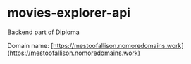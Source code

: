 # movies-explorer-api
Backend part of Diploma


Domain name: [https://mestoofallison.nomoredomains.work](https://mestoofallison.nomoredomains.work)
